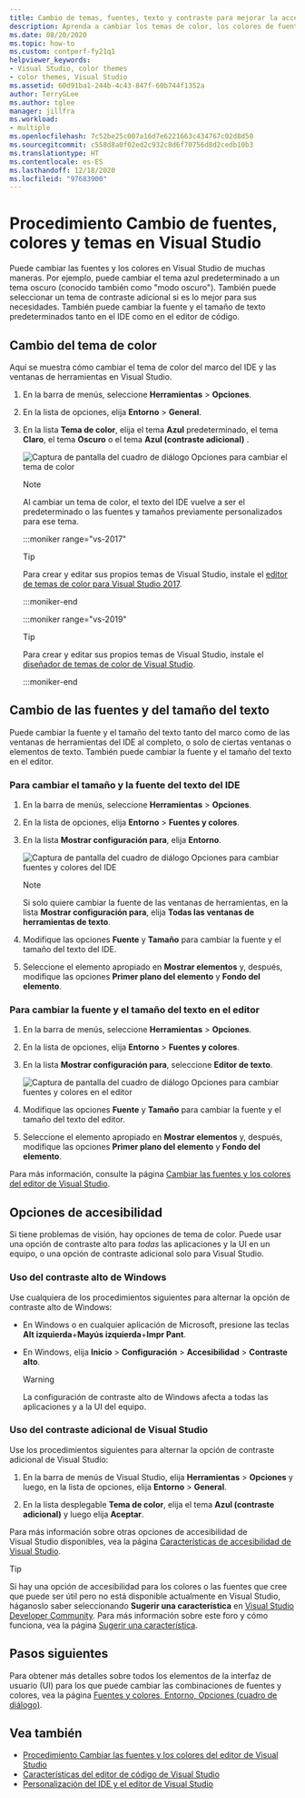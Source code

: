 ```yaml
---
title: Cambio de temas, fuentes, texto y contraste para mejorar la accesibilidad
description: Aprenda a cambiar los temas de color, los colores de fuentes, los tamaños de texto y los colores de contraste adicional de Visual Studio para facilitar el uso y permitir una mejor accesibilidad.
ms.date: 08/20/2020
ms.topic: how-to
ms.custom: contperf-fy21q1
helpviewer_keywords:
- Visual Studio, color themes
- color themes, Visual Studio
ms.assetid: 60d91ba1-244b-4c43-847f-60b744f1352a
author: TerryGLee
ms.author: tglee
manager: jillfra
ms.workload:
- multiple
ms.openlocfilehash: 7c52be25c007a16d7e6221663c434767c02d8d50
ms.sourcegitcommit: c558d8a0f02ed2c932c8d6f70756d8d2cedb10b3
ms.translationtype: HT
ms.contentlocale: es-ES
ms.lasthandoff: 12/18/2020
ms.locfileid: "97683900"
---
```

# <a name="how-to-change-fonts-colors-and-themes-in-visual-studio"></a>Procedimiento Cambio de fuentes, colores y temas en Visual Studio

Puede cambiar las fuentes y los colores en Visual Studio de muchas maneras. Por ejemplo, puede cambiar el tema azul predeterminado a un tema oscuro (conocido también como "modo oscuro"). También puede seleccionar un tema de contraste adicional si es lo mejor para sus necesidades. También puede cambiar la fuente y el tamaño de texto predeterminados tanto en el IDE como en el editor de código.

## <a name="change-the-color-theme"></a>Cambio del tema de color

Aquí se muestra cómo cambiar el tema de color del marco del IDE y las ventanas de herramientas en Visual Studio.

1. En la barra de menús, seleccione **Herramientas** > **Opciones**.

1. En la lista de opciones, elija **Entorno** > **General**.

1. En la lista **Tema de color**, elija el tema **Azul** predeterminado, el tema **Claro**, el tema **Oscuro** o el tema **Azul (contraste adicional)** .

   ![Captura de pantalla del cuadro de diálogo Opciones para cambiar el tema de color](media/fonts-colors-theme.png "Captura de pantalla del cuadro de diálogo Opciones que puede usar para cambiar el tema de color")

    > [!NOTE]
    > Al cambiar un tema de color, el texto del IDE vuelve a ser el predeterminado o las fuentes y tamaños previamente personalizados para ese tema.

    :::moniker range="vs-2017"

    > [!TIP]
    > Para crear y editar sus propios temas de Visual Studio, instale el [editor de temas de color para Visual Studio 2017](https://marketplace.visualstudio.com/items?itemName=VisualStudioPlatformTeam.VisualStudio2017ColorThemeEditor).

    :::moniker-end

    :::moniker range="vs-2019"

    > [!TIP]
    > Para crear y editar sus propios temas de Visual Studio, instale el [diseñador de temas de color de Visual Studio](https://marketplace.visualstudio.com/items?itemName=ms-madsk.ColorThemeDesigner).

    :::moniker-end

## <a name="change-fonts-and-text-size"></a>Cambio de las fuentes y del tamaño del texto

Puede cambiar la fuente y el tamaño del texto tanto del marco como de las ventanas de herramientas del IDE al completo, o solo de ciertas ventanas o elementos de texto. También puede cambiar la fuente y el tamaño del texto en el editor.

### <a name="to-change-the-font-and-text-size-in-the-ide"></a>Para cambiar el tamaño y la fuente del texto del IDE

1. En la barra de menús, seleccione **Herramientas** > **Opciones**.

1. En la lista de opciones, elija **Entorno** > **Fuentes y colores**.

1. En la lista **Mostrar configuración para**, elija **Entorno**.

   ![Captura de pantalla del cuadro de diálogo Opciones para cambiar fuentes y colores del IDE](media/fonts-colors-environment.png "Captura de pantalla del cuadro de diálogo Opciones para cambiar fuentes y colores del IDE")

    > [!NOTE]
    > Si solo quiere cambiar la fuente de las ventanas de herramientas, en la lista **Mostrar configuración para**, elija **Todas las ventanas de herramientas de texto**.

1. Modifique las opciones **Fuente** y **Tamaño** para cambiar la fuente y el tamaño del texto del IDE.

1. Seleccione el elemento apropiado en **Mostrar elementos** y, después, modifique las opciones **Primer plano del elemento** y **Fondo del elemento**.

### <a name="to-change-the-font-and-text-size-in-the-editor"></a>Para cambiar la fuente y el tamaño del texto en el editor

1. En la barra de menús, seleccione **Herramientas** > **Opciones**.

1. En la lista de opciones, elija **Entorno** > **Fuentes y colores**.

1. En la lista **Mostrar configuración para**, seleccione **Editor de texto**.

   ![Captura de pantalla del cuadro de diálogo Opciones para cambiar fuentes y colores en el editor](media/fonts-colors-text-editor.png "Captura de pantalla del cuadro de diálogo Opciones para cambiar las fuentes y los colores en el editor")

1. Modifique las opciones **Fuente** y **Tamaño** para cambiar la fuente y el tamaño del texto del editor.

1. Seleccione el elemento apropiado en **Mostrar elementos** y, después, modifique las opciones **Primer plano del elemento** y **Fondo del elemento**.

Para más información, consulte la página [Cambiar las fuentes y los colores del editor de Visual Studio](../ide/reference/how-to-change-fonts-and-colors-in-the-editor.md).

## <a name="accessibility-options"></a>Opciones de accesibilidad

Si tiene problemas de visión, hay opciones de tema de color. Puede usar una opción de contraste alto para *todas* las aplicaciones y la UI en un equipo, o una opción de contraste adicional solo para Visual Studio.

### <a name="use-windows-high-contrast"></a>Uso del contraste alto de Windows

Use cualquiera de los procedimientos siguientes para alternar la opción de contraste alto de Windows:

- En Windows o en cualquier aplicación de Microsoft, presione las teclas **Alt izquierda**+**Mayús izquierda**+**Impr Pant**.

- En Windows, elija **Inicio** > **Configuración** > **Accesibilidad** > **Contraste alto**.

    > [!WARNING]
    > La configuración de contraste alto de Windows afecta a todas las aplicaciones y a la UI del equipo.

### <a name="use-visual-studio-extra-contrast"></a>Uso del contraste adicional de Visual Studio

Use los procedimientos siguientes para alternar la opción de contraste adicional de Visual Studio:

1. En la barra de menús de Visual Studio, elija **Herramientas** > **Opciones** y luego, en la lista de opciones, elija **Entorno** > **General**.

1. En la lista desplegable **Tema de color**, elija el tema **Azul (contraste adicional)** y luego elija **Aceptar**.

Para más información sobre otras opciones de accesibilidad de Visual Studio disponibles, vea la página [Características de accesibilidad de Visual Studio](../ide/reference/accessibility-features-of-visual-studio.md).

> [!TIP]
> Si hay una opción de accesibilidad para los colores o las fuentes que cree que puede ser útil pero no está disponible actualmente en Visual Studio, háganoslo saber seleccionando **Sugerir una característica** en [Visual Studio Developer Community](https://aka.ms/feedback/suggest?space=8). Para más información sobre este foro y cómo funciona, vea la página [Sugerir una característica](../ide/suggest-a-feature.md).

## <a name="next-steps"></a>Pasos siguientes

Para obtener más detalles sobre todos los elementos de la interfaz de usuario (UI) para los que puede cambiar las combinaciones de fuentes y colores, vea la página [Fuentes y colores, Entorno, Opciones (cuadro de diálogo)](../ide/reference/fonts-and-colors-environment-options-dialog-box.md).

## <a name="see-also"></a>Vea también

- [Procedimiento Cambiar las fuentes y los colores del editor de Visual Studio](../ide/reference/how-to-change-fonts-and-colors-in-the-editor.md)
- [Características del editor de código de Visual Studio](../ide/writing-code-in-the-code-and-text-editor.md)
- [Personalización del IDE y el editor de Visual Studio](../ide/quickstart-personalize-the-ide.md)
